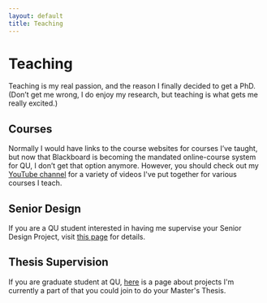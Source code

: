```yaml
---
layout: default
title: Teaching
---
```


# Teaching

Teaching is my real passion, and the reason I finally decided to get a PhD. (Don’t get me wrong, I do enjoy my research, but teaching is what gets me really excited.)

## Courses
Normally I would have links to the course websites for courses I’ve taught, but now that Blackboard is becoming the mandated online-course system for QU, I don’t get that option anymore.  However, you should check out my [YouTube channel](https://www.youtube.com/channel/UCZy1TmqIMQ4perExQerm5bQ) for a variety of videos I've put together for various courses I teach.

## Senior Design
If you are a QU student interested in having me supervise your Senior Design Project, visit [this page](/teaching/senior.html) for details.

## Thesis Supervision
If you are graduate student at QU, [here](/teaching/thesis.html) is a page about projects I'm currently a part of that you could join to do your Master's Thesis.
